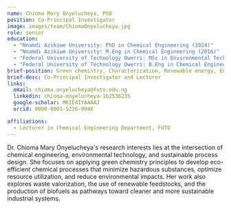 ```yaml
---
name: Chioma Mary Onyelucheya, PhD
position: Co-Principal Investigator
image: images/team/ChiomaOnyelucheya.jpg
role: senior
education: 
  - "Nnamdi Azikiwe University: PhD in Chemical Engineering (2024)"
  - "Nnamdi Azikiwe University: M.Eng in Chemical Engineering (2016)"
  - "Federal University of Technology Owerri: MSc in Environmental Technology (2013)"
  - "Federal University of Technology Owerri: B.Eng in Chemical Engineering (2006)"
brief-position: Green chemistry, Characterization, Renewable energy, Environment
brief-desc: Co-Principal Investigator and Lecturer
links:
  email: chioma.onyelucheya@futo.edu.ng
  linkedin: chioma-onyelucheya-1b2536235
  google-scholar: M6IE4IYAAAAJ
  orcid: 0000-0001-5226-994X

affiliations:
  - Lecturer in Chemical Engineering Department, FUTO
---
```


Dr. Chioma Mary Onyelucheya's research interests lies at the intersection of chemical engineering, environmental technology, and sustainable process design. She focuses on applying green chemistry principles to develop eco-efficient chemical processes that minimize hazardous substances, optimize resource utilization, and reduce environmental impacts. 
Her work also explores waste valorization, the use of renewable feedstocks, and the production of biofuels as pathways toward cleaner and more sustainable industrial systems.